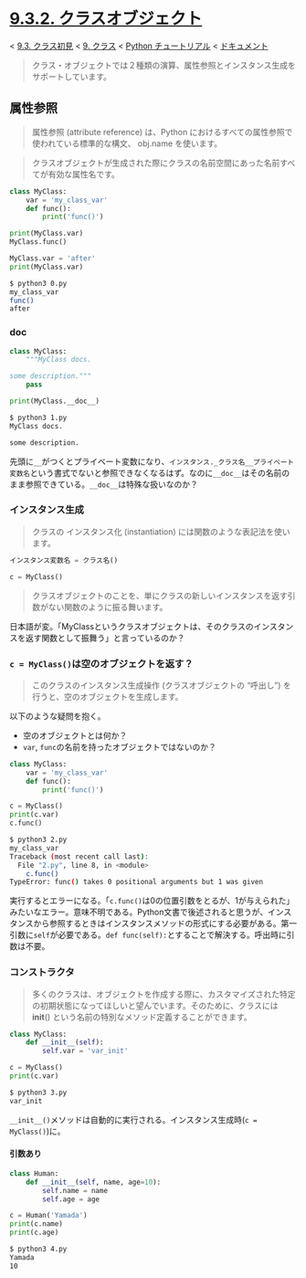 # [9.3.2. クラスオブジェクト](https://docs.python.jp/3/tutorial/classes.html#class-objects)

< [9.3. クラス初見](https://docs.python.jp/3/tutorial/classes.html#a-first-look-at-classes) < [9. クラス](https://docs.python.jp/3/tutorial/classes.html#classes) < [Python チュートリアル](https://docs.python.jp/3/tutorial/index.html) < [ドキュメント](https://docs.python.jp/3/index.html)

> クラス・オブジェクトでは２種類の演算、属性参照とインスタンス生成をサポートしています。

## 属性参照

> 属性参照 (attribute reference) は、Python におけるすべての属性参照で使われている標準的な構文、 obj.name を使います。

> クラスオブジェクトが生成された際にクラスの名前空間にあった名前すべてが有効な属性名です。

```python
class MyClass:
    var = 'my_class_var'
    def func():
        print('func()')

print(MyClass.var)
MyClass.func()

MyClass.var = 'after'
print(MyClass.var)
```
```sh
$ python3 0.py 
my_class_var
func()
after
```

### __doc__

```python
class MyClass:
    """MyClass docs.

some description."""
    pass

print(MyClass.__doc__)
```
```sh
$ python3 1.py 
MyClass docs.

some description.
```

先頭に`__`がつくとプライベート変数になり、`インスタンス._クラス名__プライベート変数名`という書式でないと参照できなくなるはず。なのに`__doc__`はその名前のまま参照できている。`__doc__`は特殊な扱いなのか？

### インスタンス生成

> クラスの インスタンス化 (instantiation) には関数のような表記法を使います。

```python
インスタンス変数名 = クラス名()
```
```python
c = MyClass()
```

> クラスオブジェクトのことを、単にクラスの新しいインスタンスを返す引数がない関数のように振る舞います。

日本語が変。「MyClassというクラスオブジェクトは、そのクラスのインスタンスを返す関数として振舞う」と言っているのか？

### `c = MyClass()`は空のオブジェクトを返す？

> このクラスのインスタンス生成操作 (クラスオブジェクトの “呼出し”) を行うと、空のオブジェクトを生成します。

以下のような疑問を抱く。

* 空のオブジェクトとは何か？
* `var`, `func`の名前を持ったオブジェクトではないのか？

```python
class MyClass:
    var = 'my_class_var'
    def func():
        print('func()')

c = MyClass()
print(c.var)
c.func()
```
```sh
$ python3 2.py 
my_class_var
Traceback (most recent call last):
  File "2.py", line 8, in <module>
    c.func()
TypeError: func() takes 0 positional arguments but 1 was given
```

実行するとエラーになる。「`c.func()`は0の位置引数をとるが、1が与えられた」みたいなエラー。意味不明である。Python文書で後述されると思うが、インスタンスから参照するときはインスタンスメソッドの形式にする必要がある。第一引数に`self`が必要である。`def func(self):`とすることで解決する。呼出時に引数は不要。

### コンストラクタ

> 多くのクラスは、オブジェクトを作成する際に、カスタマイズされた特定の初期状態になってほしいと望んでいます。そのために、クラスには __init__() という名前の特別なメソッド定義することができます。

```python
class MyClass:
    def __init__(self):
        self.var = 'var_init'

c = MyClass()
print(c.var)
```
```sh
$ python3 3.py 
var_init
```

`__init__()`メソッドは自動的に実行される。インスタンス生成時(`c = MyClass()`)に。

#### 引数あり

```python
class Human:
    def __init__(self, name, age=10):
        self.name = name
        self.age = age

c = Human('Yamada')
print(c.name)
print(c.age)
```
```sh
$ python3 4.py 
Yamada
10
```

